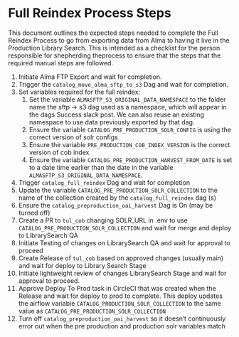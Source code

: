 
# Full Reindex Process Steps

This document outlines the expected steps needed to complete the Full Reindex Process to go from exporting data from Alma to having it live in the Production Library Search. This is intended as a checklist for the person responsible for shepherding theprocess to ensure that the steps that the required manual steps are followed.

1. Initiate Alma FTP Export and wait for completion.
1. Trigger the `catalog_move_alma_sftp_to_s3` Dag and wait for completion.
1. Set variables required for the full reindex:
   1. Set the variable `ALMASFTP_S3_ORIGINAL_DATA_NAMESPACE` to the folder name the sftp -> s3 dag used as a namespace, which will appear in the dags Success slack post. We can also reuse an existing namespace to use data previously exported by that dag.
   2. Ensure the variable `CATALOG_PRE_PRODUCTION_SOLR_CONFIG` is using the correct version of solr configs
   3. Ensure the variable `PRE_PRODUCTION_COB_INDEX_VERSION` is the correct version of cob index
   4. Ensure the variable `CATALOG_PRE_PRODUCTION_HARVEST_FROM_DATE` is set to a date time earlier than the date in the variable `ALMASFTP_S3_ORIGINAL_DATA_NAMESPACE`.
2. Trigger `catalog_full_reindex` Dag and wait for completion
3. Update the variable `CATALOG_PRE_PRODUCTION_SOLR_COLLECTION` to the name of the collection created by the `catalog_full_reindex` dag (s)  
4. Ensure the `catalog_preproduction_oai_harvest` Dag is On (may be turned off)
5. Create a PR to `tul_cob` changing SOLR_URL in .env to use `CATALOG_PRE_PRODUCTION_SOLR_COLLECTION` and wait for merge and deploy to LibrarySearch QA
6. Initiate Testing of changes on LibrarySearch QA and wait for approval to proceed
7. Create Release of `tul_cob` based on approved changes (usually main) and wait for deploy to Library Search Stage
8. Initiate lightweight review of changes LibrarySearch Stage and wait for approval to proceed.
9.  Approve Deploy To Prod task in CircleCI that was created when the Release and wait for deploy to prod to complete. This deploy updates the airflow variable `CATALOG_PRODUCTION_SOLR_COLLECTION` to the same value as `CATALOG_PRE_PRODUCTION_SOLR_COLLECTION`
10. Turn off `catalog_preproduction_oai_harvest` so it doesn’t continuously error out when the pre production and production solr variables match
